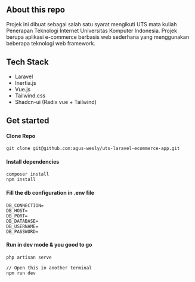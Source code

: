 ## About this repo

Projek ini dibuat sebagai salah satu syarat mengikuti UTS mata kuliah Penerapan Teknologi Internet Universitas Komputer Indonesia. Projek berupa aplikasi e-commerce berbasis web sederhana yang menggunakan beberapa teknologi web framework.

## Tech Stack

-   Laravel
-   Inertia.js
-   Vue.js
-   Tailwind.css
-   Shadcn-ui (Radix vue + Tailwind)

## Get started

#### Clone Repo

```
git clone git@github.com:agus-wesly/uts-laravel-ecommerce-app.git
```

#### Install dependencies

```
composer install
npm install
```

#### Fill the db configuration in .env file

```
DB_CONNECTION=
DB_HOST=
DB_PORT=
DB_DATABASE=
DB_USERNAME=
DB_PASSWORD=

```

#### Run in dev mode & you good to go

```
php artisan serve

// Open this in another terminal
npm run dev
```
